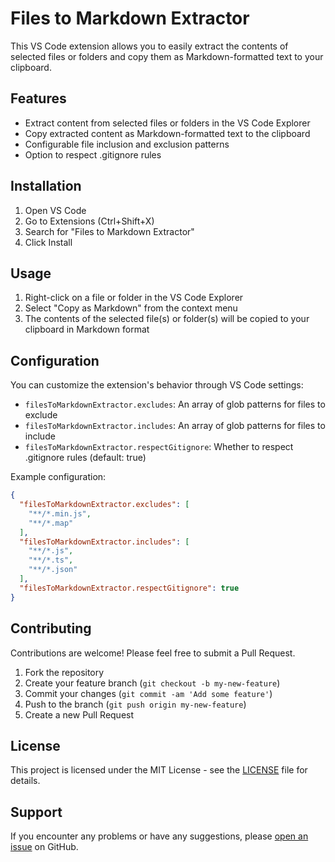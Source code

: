 # Files to Markdown Extractor

This VS Code extension allows you to easily extract the contents of selected files or folders and copy them as Markdown-formatted text to your clipboard.

## Features

- Extract content from selected files or folders in the VS Code Explorer
- Copy extracted content as Markdown-formatted text to the clipboard
- Configurable file inclusion and exclusion patterns
- Option to respect .gitignore rules

## Installation

1. Open VS Code
2. Go to Extensions (Ctrl+Shift+X)
3. Search for "Files to Markdown Extractor"
4. Click Install

## Usage

1. Right-click on a file or folder in the VS Code Explorer
2. Select "Copy as Markdown" from the context menu
3. The contents of the selected file(s) or folder(s) will be copied to your clipboard in Markdown format

## Configuration

You can customize the extension's behavior through VS Code settings:

- `filesToMarkdownExtractor.excludes`: An array of glob patterns for files to exclude
- `filesToMarkdownExtractor.includes`: An array of glob patterns for files to include
- `filesToMarkdownExtractor.respectGitignore`: Whether to respect .gitignore rules (default: true)

Example configuration:

```json
{
  "filesToMarkdownExtractor.excludes": [
    "**/*.min.js",
    "**/*.map"
  ],
  "filesToMarkdownExtractor.includes": [
    "**/*.js",
    "**/*.ts",
    "**/*.json"
  ],
  "filesToMarkdownExtractor.respectGitignore": true
}
```

## Contributing

Contributions are welcome! Please feel free to submit a Pull Request.

1. Fork the repository
2. Create your feature branch (`git checkout -b my-new-feature`)
3. Commit your changes (`git commit -am 'Add some feature'`)
4. Push to the branch (`git push origin my-new-feature`)
5. Create a new Pull Request

## License

This project is licensed under the MIT License - see the [LICENSE](LICENSE) file for details.

## Support

If you encounter any problems or have any suggestions, please [open an issue](https://github.com/ronparkdev/vscode-files-to-makrdown-extension/issues) on GitHub.